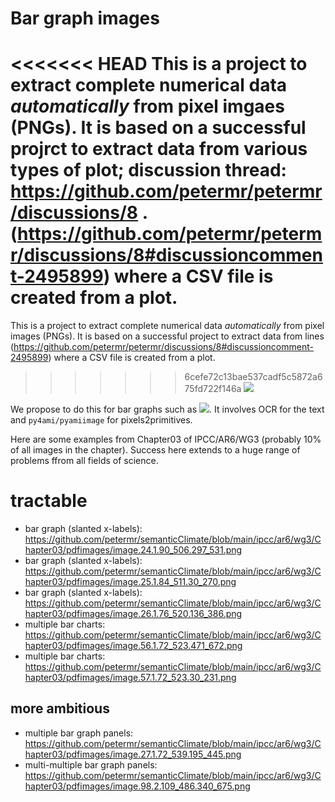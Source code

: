 # Bar graph images

<<<<<<< HEAD
This is a  project to extract complete numerical data *automatically* from pixel imgaes (PNGs). It is based on a successful projrct to extract data from various types of plot;
discussion thread: https://github.com/petermr/petermr/discussions/8 .
 (https://github.com/petermr/petermr/discussions/8#discussioncomment-2495899) where a CSV file is created from a plot. 
=======
This is a  project to extract complete numerical data *automatically* from pixel images (PNGs). It is based on a successful project to extract data from lines (https://github.com/petermr/petermr/discussions/8#discussioncomment-2495899) where a CSV file is created from a plot. 

>>>>>>> 6cefe72c13bae537cadf5c5872a675fd722f146a
<img src="https://user-images.githubusercontent.com/733515/161443757-3d494b55-7cda-42e9-bb22-a0b097fbd667.png"></img>

We propose to do this for bar graphs such as 
<img src="https://github.com/petermr/semanticClimate/blob/main/ipcc/ar6/wg3/Chapter03/pdfimages/image.24.1.90_506.297_531.png"></img>. It involves OCR for the text and `py4ami/pyamiimage` for pixels2primitives.

Here are some examples from Chapter03 of IPCC/AR6/WG3 (probably 10% of all images in the chapter). Success here extends to a huge range of problems ffrom all fields of science.


# tractable

* bar graph (slanted x-labels): https://github.com/petermr/semanticClimate/blob/main/ipcc/ar6/wg3/Chapter03/pdfimages/image.24.1.90_506.297_531.png
* bar graph (slanted x-labels): https://github.com/petermr/semanticClimate/blob/main/ipcc/ar6/wg3/Chapter03/pdfimages/image.25.1.84_511.30_270.png
* bar graph (slanted x-labels): https://github.com/petermr/semanticClimate/blob/main/ipcc/ar6/wg3/Chapter03/pdfimages/image.26.1.76_520.136_386.png
* multiple bar charts: https://github.com/petermr/semanticClimate/blob/main/ipcc/ar6/wg3/Chapter03/pdfimages/image.56.1.72_523.471_672.png
* multiple bar charts: https://github.com/petermr/semanticClimate/blob/main/ipcc/ar6/wg3/Chapter03/pdfimages/image.57.1.72_523.30_231.png

## more ambitious

* multiple bar graph panels: https://github.com/petermr/semanticClimate/blob/main/ipcc/ar6/wg3/Chapter03/pdfimages/image.27.1.72_539.195_445.png
* multi-multiple bar graph panels: https://github.com/petermr/semanticClimate/blob/main/ipcc/ar6/wg3/Chapter03/pdfimages/image.98.2.109_486.340_675.png

